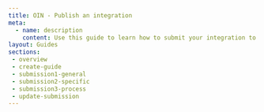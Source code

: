 ```yaml
---
title: OIN - Publish an integration
meta:
  - name: description
    content: Use this guide to learn how to submit your integration to Okta for publication in the Okta Integration Network.
layout: Guides
sections:
 - overview
 - create-guide
 - submission1-general
 - submission2-specific
 - submission3-process
 - update-submission
---
```

